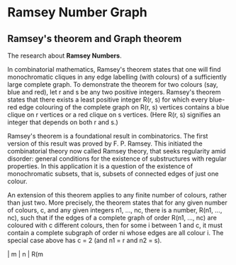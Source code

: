 # Ramsey Number Graph

## Ramsey's theorem and Graph theorem

The research about **Ramsey Numbers**.

In combinatorial mathematics, Ramsey's theorem states that one will find monochromatic cliques in any edge labelling (with colours) of a sufficiently large complete graph. To demonstrate the theorem for two colours (say, blue and red), let r and s be any two positive integers. Ramsey's theorem states that there exists a least positive integer R(r, s) for which every blue-red edge colouring of the complete graph on R(r, s) vertices contains a blue clique on r vertices or a red clique on s vertices. (Here R(r, s) signifies an integer that depends on both r and s.)

Ramsey's theorem is a foundational result in combinatorics. The first version of this result was proved by F. P. Ramsey. This initiated the combinatorial theory now called Ramsey theory, that seeks regularity amid disorder: general conditions for the existence of substructures with regular properties. In this application it is a question of the existence of monochromatic subsets, that is, subsets of connected edges of just one colour.

An extension of this theorem applies to any finite number of colours, rather than just two. More precisely, the theorem states that for any given number of colours, c, and any given integers n1, …, nc, there is a number, R(n1, …, nc), such that if the edges of a complete graph of order R(n1, ..., nc) are coloured with c different colours, then for some i between 1 and c, it must contain a complete subgraph of order ni whose edges are all colour i. The special case above has c = 2 (and n1 = r and n2 = s).


| m	| n	| R(m